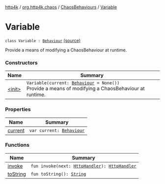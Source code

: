[http4k](../../../index.md) / [org.http4k.chaos](../../index.md) / [ChaosBehaviours](../index.md) / [Variable](./index.md)

# Variable

`class Variable : `[`Behaviour`](../../-behaviour.md) [(source)](https://github.com/http4k/http4k/blob/master/http4k-testing-chaos/src/main/kotlin/org/http4k/chaos/ChaosBehaviours.kt#L207)

Provide a means of modifying a ChaosBehaviour at runtime.

### Constructors

| Name | Summary |
|---|---|
| [&lt;init&gt;](-init-.md) | `Variable(current: `[`Behaviour`](../../-behaviour.md)` = None())`<br>Provide a means of modifying a ChaosBehaviour at runtime. |

### Properties

| Name | Summary |
|---|---|
| [current](current.md) | `var current: `[`Behaviour`](../../-behaviour.md) |

### Functions

| Name | Summary |
|---|---|
| [invoke](invoke.md) | `fun invoke(next: `[`HttpHandler`](../../../org.http4k.core/-http-handler.md)`): `[`HttpHandler`](../../../org.http4k.core/-http-handler.md) |
| [toString](to-string.md) | `fun toString(): `[`String`](https://kotlinlang.org/api/latest/jvm/stdlib/kotlin/-string/index.html) |
